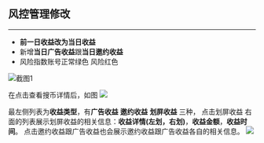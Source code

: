 ## 风控管理修改
******
- **前一日收益改为当日收益**
- 新增**当日广告收益**跟**当日邀约收益**
- 风险指数账号正常绿色 风险红色

![截图1](http://img4.duitang.com/uploads/item/201510/09/20151009102700_8rAym.png)


> 
在点击查看搜币详情后，如图
![](http://cdn.duitang.com/uploads/item/201510/09/20151009102416_e3ZJU.png)

  最左侧列表为**收益类型**，有**广告收益** **邀约收益**  **划屏收益** 三种，
点击划屏收益 右面的列表展示划屏收益的相关信息：**收益详情(左划，右划)**，**收益金额**，**收益时间**。 点击邀约收益跟广告收益也会展示邀约收益跟广告收益各自的相关信息。
![](http://cdn.duitang.com/uploads/item/201510/09/20151009102838_J2UCr.png)